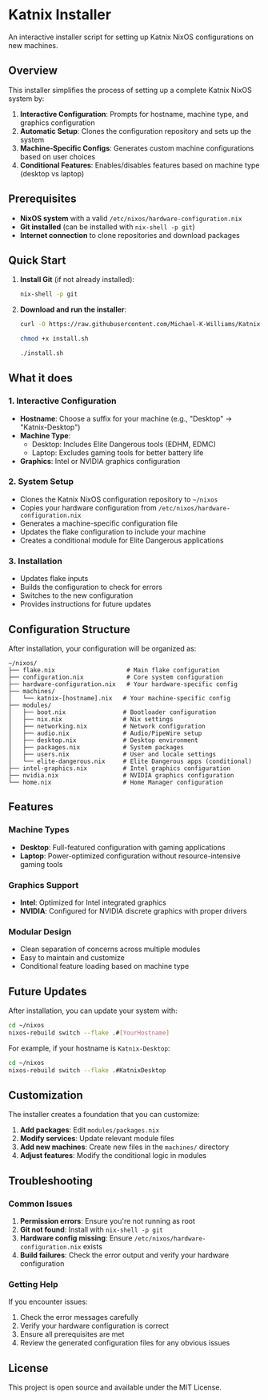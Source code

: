 # Katnix Installer

An interactive installer script for setting up Katnix NixOS configurations on new machines.

## Overview

This installer simplifies the process of setting up a complete Katnix NixOS system by:

1. **Interactive Configuration**: Prompts for hostname, machine type, and graphics configuration
2. **Automatic Setup**: Clones the configuration repository and sets up the system
3. **Machine-Specific Configs**: Generates custom machine configurations based on user choices
4. **Conditional Features**: Enables/disables features based on machine type (desktop vs laptop)

## Prerequisites

- **NixOS system** with a valid `/etc/nixos/hardware-configuration.nix`
- **Git installed** (can be installed with `nix-shell -p git`)
- **Internet connection** to clone repositories and download packages

## Quick Start

1. **Install Git** (if not already installed):
   ```bash
   nix-shell -p git
   ```

2. **Download and run the installer**:
   ```bash
   curl -O https://raw.githubusercontent.com/Michael-K-Williams/Katnix-Installer/main/install.sh
   ```
   ```bash
   chmod +x install.sh
   ```
   ```bash
   ./install.sh
   ```

## What it does

### 1. Interactive Configuration
- **Hostname**: Choose a suffix for your machine (e.g., "Desktop" → "Katnix-Desktop")
- **Machine Type**: 
  - Desktop: Includes Elite Dangerous tools (EDHM, EDMC)
  - Laptop: Excludes gaming tools for better battery life
- **Graphics**: Intel or NVIDIA graphics configuration

### 2. System Setup
- Clones the Katnix NixOS configuration repository to `~/nixos`
- Copies your hardware configuration from `/etc/nixos/hardware-configuration.nix`
- Generates a machine-specific configuration file
- Updates the flake configuration to include your machine
- Creates a conditional module for Elite Dangerous applications

### 3. Installation
- Updates flake inputs
- Builds the configuration to check for errors
- Switches to the new configuration
- Provides instructions for future updates

## Configuration Structure

After installation, your configuration will be organized as:

```
~/nixos/
├── flake.nix                    # Main flake configuration
├── configuration.nix            # Core system configuration
├── hardware-configuration.nix   # Your hardware-specific config
├── machines/
│   └── katnix-[hostname].nix   # Your machine-specific config
├── modules/
│   ├── boot.nix                # Bootloader configuration
│   ├── nix.nix                 # Nix settings
│   ├── networking.nix          # Network configuration
│   ├── audio.nix               # Audio/PipeWire setup
│   ├── desktop.nix             # Desktop environment
│   ├── packages.nix            # System packages
│   ├── users.nix               # User and locale settings
│   └── elite-dangerous.nix     # Elite Dangerous apps (conditional)
├── intel-graphics.nix          # Intel graphics configuration
├── nvidia.nix                  # NVIDIA graphics configuration
└── home.nix                    # Home Manager configuration
```

## Features

### Machine Types
- **Desktop**: Full-featured configuration with gaming applications
- **Laptop**: Power-optimized configuration without resource-intensive gaming tools

### Graphics Support
- **Intel**: Optimized for Intel integrated graphics
- **NVIDIA**: Configured for NVIDIA discrete graphics with proper drivers

### Modular Design
- Clean separation of concerns across multiple modules
- Easy to maintain and customize
- Conditional feature loading based on machine type

## Future Updates

After installation, you can update your system with:

```bash
cd ~/nixos
nixos-rebuild switch --flake .#[YourHostname]
```

For example, if your hostname is `Katnix-Desktop`:
```bash
cd ~/nixos
nixos-rebuild switch --flake .#KatnixDesktop
```

## Customization

The installer creates a foundation that you can customize:

1. **Add packages**: Edit `modules/packages.nix`
2. **Modify services**: Update relevant module files
3. **Add new machines**: Create new files in the `machines/` directory
4. **Adjust features**: Modify the conditional logic in modules

## Troubleshooting

### Common Issues

1. **Permission errors**: Ensure you're not running as root
2. **Git not found**: Install with `nix-shell -p git`
3. **Hardware config missing**: Ensure `/etc/nixos/hardware-configuration.nix` exists
4. **Build failures**: Check the error output and verify your hardware configuration

### Getting Help

If you encounter issues:
1. Check the error messages carefully
2. Verify your hardware configuration is correct
3. Ensure all prerequisites are met
4. Review the generated configuration files for any obvious issues

## License

This project is open source and available under the MIT License.
